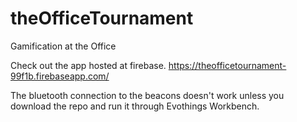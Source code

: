 # theOfficeTournament
Gamification at the Office

Check out the app hosted at firebase. 
https://theofficetournament-99f1b.firebaseapp.com/

The bluetooth connection to the beacons doesn't work unless you download the repo and run it through Evothings Workbench.
